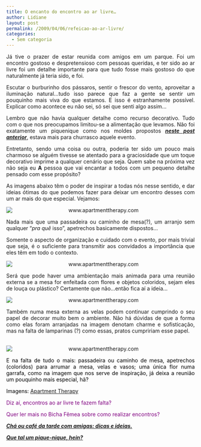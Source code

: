 ```yaml
---
title: O encanto do encontro ao ar livre…
author: Lidiane
layout: post
permalink: /2009/04/06/refeicao-ao-ar-livre/
categories:
  - Sem categoria
---
```

<p style="text-align: justify;">
  Já tive o prazer de estar reunida com amigos em um parque. Foi um encontro gostoso e despretensioso com pessoas queridas, e ter sido ao ar livre foi um detalhe importante para que tudo fosse mais gostoso do que naturalmente já teria sido, e foi.<a href="https://www.trololodemulher.com.br/2009/04/clip-image00119.gif"></a>
</p>

<p style="text-align: justify;">
  Escutar o burburinho dos pássaros, sentir o frescor do vento, aproveitar a iluminação natural…tudo isso parece que faz a gente se sentir um pouquinho mais viva do que estamos. E isso é estranhamente possível. Explicar como acontece eu não sei, só sei que senti algo assim…
</p>

<p style="text-align: justify;">
  Lembro que não havia qualquer detalhe como recurso decorativo. Tudo com o que nos preocupamos limitou-se a alimentação que levamos. Não foi exatamente um piquenique como nos moldes propostos <a href="http://www.trololodemulher.com.br/2009/02/01/que-tal-um-piquenique-hein/"><strong><em>neste post anterior</em></strong></a>, estava mais para churrasco aquele evento.
</p>

<p style="text-align: justify;">
  Entretanto, sendo uma coisa ou outra, poderia ter sido um pouco mais charmoso se alguém tivesse se atentado para a graciosidade que um toque decorativo imprime a qualquer cenário que seja. Quem sabe na próxima vez não seja eu <strong>A</strong> pessoa que vai encantar a todos com um pequeno detalhe pensado com esse propósito?<a href="https://www.trololodemulher.com.br/2009/04/clip-image00144.gif"></a>
</p>

<p style="text-align: justify;">
  As imagens abaixo têm o poder de inspirar a todas nós nesse sentido, e dar ideias ótimas do que podemos fazer para deixar um encontro desses com um ar mais do que especial. Vejamos:
</p>

<p style="text-align: center;">
  <img class="aligncenter" style="display: block; float: none; margin-left: auto; margin-right: auto;" title="www.apartmenttherapy.com" src="http://atgallery.apartmenttherapy.com/assets/0006/9721/01_atlanta-bartlett-outdoor-ta_rect540.jpg" alt="www.apartmenttherapy.com" />
</p>

<p style="text-align: justify;">
  Nada mais que uma passadeira ou caminho de mesa(?), um arranjo sem qualquer “<em>pra quê</em> isso”, apetrechos basicamente dispostos…
</p>

<p style="text-align: justify;">
  Somente o aspecto de organização e cuidado com o evento, por mais trivial que seja, é o suficiente para transmitir aos convidados a importância que eles têm em todo o contexto. <a href="https://www.trololodemulher.com.br/2009/04/clip-image00163.gif"></a>
</p>

<p style="text-align: center;">
  <img class="aligncenter" style="display: block; float: none; margin-left: auto; margin-right: auto;" title="www.apartmenttherapy.com" src="http://atgallery.apartmenttherapy.com/assets/0006/9731/02_house-beautiful-colorful-ou_rect540.jpg" alt="www.apartmenttherapy.com" />
</p>

<p style="text-align: justify;">
  Será que pode haver uma ambientação mais animada para uma reunião externa se a mesa for enfeitada com flores e objetos coloridos, sejam eles de louça ou plástico? Certamente que não…então fica aí a ideia…<a href="https://www.trololodemulher.com.br/2009/04/clip-image00182.gif"></a>
</p>

<p style="text-align: center;">
  <img class="aligncenter" style="display: block; float: none; margin-left: auto; margin-right: auto;" title="www.apartmenttherapy.com" src="http://atgallery.apartmenttherapy.com/assets/0006/9741/03_villa-collection-out-door-t_rect540.jpg" alt="www.apartmenttherapy.com" />
</p>

<p style="text-align: justify;">
  Também numa mesa externa as velas podem continuar cumprindo o seu papel de decorar muito bem o ambiente. Não há dúvidas de que a forma como elas foram arranjadas na imagem denotam charme e sofisticação, mas na falta de lamparinas (?) como essas, pratos cumpririam esse papel.
</p>

<p style="text-align: center;">
   <img class="aligncenter" style="display: block; float: none; margin-left: auto; margin-right: auto;" title="www.apartmenttherapy.com" src="http://atgallery.apartmenttherapy.com/assets/0006/9761/05_chriscourt-via-shannon-fric_rect540.jpg" alt="www.apartmenttherapy.com" />
</p>

<p style="text-align: justify;">
  <span style="color: #800080;"><span style="color: #000000;">E na falta de tudo o mais: passadeira ou caminho de mesa, apetrechos (coloridos) para arrumar a mesa,</span> </span><span style="color: #000000;">velas e vasos; uma única flor numa garrafa, como na imagem que nos serve de inspiração, já deixa a reunião um pouquinho mais especial, hã?<a href="https://www.trololodemulher.com.br/2009/04/clip-image001123.gif"></a></span>
</p>

<span style="color: #000000;">Imagens: <a href="http://www.apartmenttherapy.com/" target="_blank" rel="noopener noreferrer">Apartment Therapy</a></span>

<span style="color: #800080;">Diz aí, encontros ao ar livre te fazem falta?</span>

<span style="color: #800080;">Quer ler mais no Bicha Fêmea sobre como realizar encontros?</span>

<span style="color: #800080;"><strong><em><a href="http://www.trololodemulher.com.br/2010/07/12/cha-cafe-da-tarde/" target="_self">Chá ou café da tarde com amigas: dicas e ideias.</a></em></strong></span>

<span style="color: #800080;"><strong><em><a href="http://www.trololodemulher.com.br/2009/02/01/piquenique/" target="_self">Que tal um pique-nique, hein?</a></em></strong></span>